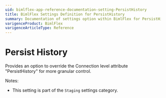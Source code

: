 ```yaml
---
uid: bimlflex-app-reference-documentation-setting-PersistHistory
title: BimlFlex Settings Definition for PersistHistory
summary: Documentation of settings option within BimlFlex for PersistHistory
varigenceProduct: BimlFlex
varigenceArticleType: Reference
---
```


# Persist History

Provides an option to override the Connection level attribute "PersistHistory" for more granular control.

Notes:
* This setting is part of the `Staging` settings category.
